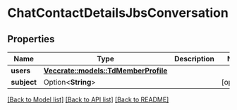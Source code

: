 # ChatContactDetailsJbsConversation

## Properties

Name | Type | Description | Notes
------------ | ------------- | ------------- | -------------
**users** | [**Vec<crate::models::TdMemberProfile>**](TD_MemberProfile.md) |  | 
**subject** | Option<**String**> |  | [optional]

[[Back to Model list]](../README.md#documentation-for-models) [[Back to API list]](../README.md#documentation-for-api-endpoints) [[Back to README]](../README.md)


